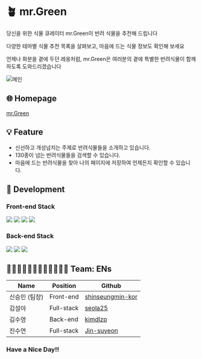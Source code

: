 # 🪴 mr.Green

당신을 위한 식물 큐레이터 mr.Green이 반려 식물을 추천해 드립니다<p>
다양한 테마별 식물 추천 목록을 살펴보고, 마음에 드는 식물 정보도 확인해 보세요<p>
언제나 화분을 곁에 두던 레옹처럼, mr.Green은 여러분의 곁에 특별한 반려식물이 함께 하도록 도와드리겠습니다<pr>
 <br/>

![메인](https://user-images.githubusercontent.com/81850352/137285221-34463aa3-de1e-413b-b4bc-daba7dae6ec9.gif)

## 🌐 Homepage

[mr.Green](http://mrgreen--client--deploy.s3-website.ap-northeast-2.amazonaws.com/)

## 💡 Feature

- 신선하고 개성넘치는 주제로 반려식물들을 소개하고 있습니다.
- 130종이 넘는 반려식물들을 검색할 수 있습니다.
- 마음에 드는 반려식물을 찾아 나의 페이지에 저장하여 언제든지 확인할 수 있습니다.

## 🧰 Development

### Front-end Stack

<img src="https://img.shields.io/badge/html-E34F26?style=for-the-badge&logo=html5&logoColor=white"> <img src="https://img.shields.io/badge/css-1572B6?style=for-the-badge&logo=css3&logoColor=white">
<img src="https://img.shields.io/badge/javascript-F7DF1E?style=for-the-badge&logo=javascript&logoColor=black">
<img src="https://img.shields.io/badge/react-61DAFB?style=for-the-badge&logo=react&logoColor=black">

### Back-end Stack

<img src="https://img.shields.io/badge/node.js-228B22?style=for-the-badge&logo=node.js&logoColor=white"> <img src="https://img.shields.io/badge/express-006400?style=for-the-badge&logo=express&logoColor=white">
<img src="https://img.shields.io/badge/json%20web%20tokens-8A2BE2?style=for-the-badge&logo=json%20web%20tokens&logoColor=white">


## 🧑🏻‍💻👩🏻‍💻🧑🏻‍💻👩🏻‍💻 Team: ENs

| Name          | Position  | Github                                                  |
| ------------- | --------- | ------------------------------------------------------- |
| 신승민 (팀장) | Front-end | [shinseungmin-kor](https://github.com/shinseungmin-kor) |
| 김설아        | Full-stack | [seola25](https://github.com/seola25)                   |
| 김수영        | Back-end  | [kimdlzp](https://github.com/kimdlzp)                   |
| 진수연        | Full-stack | [Jin-suyeon](https://github.com/Jin-suyeon)             |

### Have a Nice Day!!
